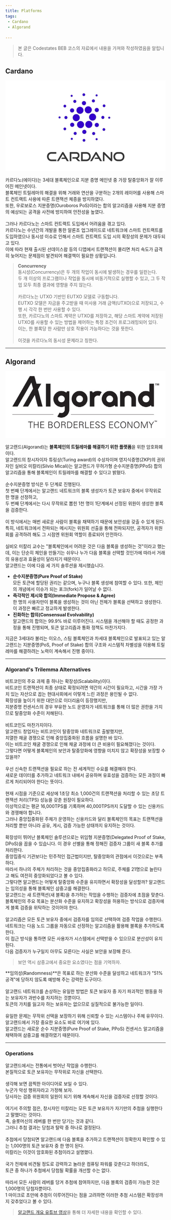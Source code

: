 ```yaml
---
title: Platforms
tags: 
 - Cardano
 - Algorand

---
```


> 본 글은 Codestates BEB 코스의 자료에서 내용을 가져와 작성하였음을 알립니다. 

## Cardano
![cardano](../../assets/img/cardano.jpeg)  

카르다노(에이다)는 3세대 블록체인으로 지분 증명 메인넷 중 가장 탈중앙화가 잘 이루어진 메인넷이다.  
블록체인 트릴레마의 해결을 위해 거래와 연산을 구분하는 2개의 레이어를 사용해 스마트 컨트랙트 사용에 따른 트랜잭션 체증을 방지하였다.  
또한, 우로보로스 지분증명(Ouroboros PoS)이라는 합의 알고리즘을 사용해 지분 증명의 예상되는 공격을 사전에 방지하여 안전성을 높였다.  
<br>
그러나 카르다노는 스마트 컨트랙트 도입에서 어려움을 겪고 있다.  
카르다노는 수년간의 개발을 통한 알론조 업그레이드로 네트워크에 스마트 컨트랙트를 도입하였으나 동시성 이슈로 인해서 스마트 컨트랙트 도입 시의 확장성의 문제가 대두되고 있다.  
이에 따라 현재 출시된 선데이스왑 등의 디앱에서 트랜잭션이 몰리면 처리 속도가 급격히 늦어지는 문제점이 발견되어 해결책이 필요한 상황입니다.

> **Concurrency**  
> 동시성(Concurrency)은 두 개의 작업이 동시에 발생하는 경우를 일컫는다.  
> 두 개 이상의 프로그램이나 작업을 동시에 비동기적으로 실행할 수 있고, 그 두 작업 모두 최종 결과에 영향을 주지 않는다.  
> <br>
> 카르다노는 UTXO 기반인 EUTXO 모델로 구동합니다.
> <br>
> EUTXO 모델은 자금을 주고받을 때 미사용 거래 금액(UTXO)으로 저장되고, 수행 시 각각 한 번만 사용할 수 있다.  
> 또한, 카르다노의 스마트 계약은 UTXO를 저장하고, 해당 스마트 계약에 저장된 UTXO를 사용할 수 있는 방법을 제어하는 특정 조건이 프로그래밍되어 있다.  
> 이는, 한 블록당 한 사람만 상호 작용이 가능하다는 것을 뜻한다.  
> <br>
> 이것을 카르다노의 동시성 문제라고 칭한다.  

---

## Algorand
![algorand](../../assets/img/algorand.jpeg)  

알고랜드(Algorand)는 **블록체인의 트릴레마를 해결하기 위한 플랫폼**을 위한 암호화폐이다.  
알고랜드의 창시자이자 튜링상(Turing award)의 수상자이며 영지식증명(ZKP)의 권위자인 실비오 미칼리(Silvio Micali)는 알고랜드가 무허가형 순수지분증명(PPoS) 합의 알고리즘을 통해 블록체인이 트릴레마를 해결할 수 있다고 밝혔다.  
<br>
순수지분증명 방식은 두 단계로 진행된다.  
첫 번째 단계에서는 알고랜드 네트워크의 블록 생성자가 토큰 보유자 중에서 무작위로 한 명을 선정하고,  
두 번째 단계에서는 다시 무작위로 뽑힌 1천 명이 1단계에서 선정된 위원이 생성한 블록을 검증한다.  
<br>
이 방식에서는 매번 새로운 사람이 블록을 채택하기 때문에 보안성을 갖출 수 있게 된다.  
특히, 네트워크에서 전파되는 메시지는 위원회 선출을 통해 전파되지만, 공격자가 위원회를 공격하려 해도 그 시점엔 위원회 역할이 종료되어 안전하다.  
<br>
실비오 미칼리 교수는 "블록체인에서 어려운 것은 다음 블록을 생성하는 것"이라고 했는데, 이는 단순히 체인을 만들기는 쉬우나 누가 다음 블록을 선택할 것인가에 따라서 거래의 유용성과 효율성이 달라지기 때문이다.  
알고랜드는 이에 다음 세 가지 솔루션을 제시했습니다.

- **순수지분증명(Pure Proof of Stake)**   
모든 토큰에 할당된 권리는 같으며, 누구나 블록 생성에 참여할 수 있다. 또한, 체인의 개념에서 이슈가 되는 포크(fork)가 일어날 수 없다.  
- **즉각적인 제시와 합의(Immediate Propose & Agree)**  
한 명의 사용자만이 블록을 생성하는 것이 아닌 전체가 블록을 선택하고 생성한다.  
이 과정은 빠르고 정교하게 발생한다.  
- **진화하는 합의(Consensual Evolvability)**  
알고랜드의 합의는 99.9% 바로 이루어진다. 시스템을 개선해야 할 때도 공정한 과정을 통해 진행되며, 토큰 알고리즘과 통화 정책도 마찬가지다.  

지금은 3세대라 불리는 이오스, 스팀 블록체인과 차세대 블록체인으로 발표되고 있는 알고랜드는 지분증명(PoS, Proof of Stake) 합의 구조와 시스템적 차별성을 이용해 트릴레마를 해결하려는 노력이 계속해서 진행 중이다.

---

### Algorand's Trilemma Alternatives
비트코인의 주요 과제 중 하나는 확장성(Scalability)이다.  
비트코인 트랜잭션이 최종 상태로 확정되려면 약간의 시간이 필요하고, 시간을 가장 가치 있는 자산으로 꼽는 현대사회에서 이렇게 느린 과정은 용인될 수 없다.
<br>
확장성을 높이기 위한 대안으로 이더리움이 등장했지만,  
지분증명 컨센서스의 경우 부유한 노드 운영자가 네트워크를 통해 더 많은 권한을 가지므로 탈중앙화 수준이 저해된다.  
<br>
비트코인도 마찬가지이다.  
알고랜드 창업자는 비트코인이 탈중앙화 네트워크로 출발했지만,  
치열한 채굴 경쟁으로 인해 중앙집중화된 흐름을 설명한 바 있다.  
이는 비트코인 채굴 경쟁으로 인해 채굴 과정에 더 큰 비용이 필요해졌다는 것이다.
<br>
그렇다면 어떻게 블록체인의 보안과 탈중앙화에 영향을 미치지 않고 확장성을 보장할 수 있을까?  
<br>
우선 신속한 트랜잭션을 필요로 하는 전 세계적인 수요를 해결해야 한다.  
새로운 데이터를 추가하고 네트워크 내에서 공유하며 유효성을 검증하는 모든 과정이 빠르게 처리되어야 한다는 뜻이다.  
<br>
현재 시점을 기준으로 세상에 1초당 최소 1,000건의 트랜잭션을 처리할 수 있는 초당 트랜잭션 처리(TPS) 성능을 갖춘 원장이 필요하다.  
이상적으로는 평균 16,000TPS를 기록하며 40,000TPS까지 도달할 수 있는 신용카드와 경쟁해야 합니다.  
그러나 중앙집중화된 주체가 운영하는 신용카드와 달리 블록체인의 목표는 트랜잭션을 처리할 뿐만 아니라 공유, 게시, 검증 가능한 상태까지 유지하는 것이다.  
<br>
확장성이 뛰어난 블록체인 솔루션으로는 위임형 지분증명(Delegated Proof of Stake, DPoS)을 꼽을 수 있습니다. 이 경우 선별을 통해 정해진 검증자 그룹이 새 블록 추가를 처리한다.  
중앙집중식 기관보다는 민주적인 접근법이지만, 탈중앙화의 관점에서 이것으로는 부족하다.  
따라서 하나의 주체가 처리하는 것을 중앙집중화라고 하므로, 주체를 21명으로 늘린다고 해도 여전히 중앙화되었다고 볼 수 있다.
<br>
그렇다면 알고랜드는 어떻게 탈중앙화 수준을 유지하면서 확장성을 달성할까?
알고랜드는 임의성을 통해 블록체인 삼중고를 해결한다.
<br>
알고랜드는 새 트랜잭션(새 블록)을 추가하는 작업을 수행하는 검증자에 초점을 맞춘다.  
블록체인의 주요 목표는 분산화 수준을 유지하고 확장성을 허용하는 방식으로 검증자에게 블록 검증을 위탁하는 것이어야 한다.  
<br>
알고리즘은 모든 토큰 보유자 중에서 검증자를 임의로 선택하여 검증 작업을 수행한다.  
네트워크는 다음 노드 그룹을 자동으로 선정하는 알고리즘을 활용해 블록을 추가하도록 한다.  
이 접근 방식을 통하면 모든 사용자가 시스템에서 선택받을 수 있으므로 분산성이 유지된다.  
다음 검증자가 누구일지 아무도 모른다는 사실은 보안을 보장해 준다.  

> 보안 역시 삼중고에서 중요한 요소였다는 점을 기억하자.  

**임의성(Randomness)**은 목표로 하는 분산화 수준을 달성하고 네트워크가 "51% 공격"에 당하지 않도록 예방해 주는 강력한 도구이다.  
<br>
알고랜드 네트워크를 손상하는 유일한 방법은 토큰 보유자 중 자기 파괴적인 행동을 하는 보유자가 과반수를 차지하는 것뿐이다.  
토큰의 가치를 잃고자 하는 보유자는 없으므로 실질적으로 불가능한 일이다.  
<br>
유일한 문제는 무작위 선택을 보장하기 위해 신뢰할 수 있는 시스템이나 주체 유무이다.  
알고랜드에서 가장 중요한 요소도 바로 여기에 있다.  
알고랜드는 새로운 순수 지분증명(Pure Proof of Stake, PPoS) 컨센서스 알고리즘을 채택하여 삼중고를 해결하였기 때문이다.

---

### Operations
알고랜드에서는 전통에서 벗어난 작업을 수행한다.  
본질적으로 토큰 보유자는 무작위로 자신을 선택한다.  
<br>
생각해 보면 끔찍한 아이디어로 보일 수 있다.  
누군가 악성 행위자라고 가정해 보자.  
당사자는 검증 위원회의 일원이 되기 위해 계속해서 자신을 검증자로 선정할 것이다.  
<br>
여기서 주의할 점은, 창시자인 미칼리는 모든 토큰 보유자가 자기만의 추첨을 실행한다고 말했다는 것이다.  
즉, 슬롯머신의 레버를 한 번만 당기는 것과 같다.  
그러니 추첨 결과는 당첨과 탈락 중 하나로 결정된다.  
<br>
추첨에서 당첨되면 알고랜드에 다음 블록을 추가하고 트랜잭션이 정확한지 확인할 수 있는 1,000명의 토큰 보유자 중 한 명이 된다.  
미칼리는 이것이 암호화된 추첨이라고 설명했다.  
<br>
국가 전체에 비견될 정도로 강력하고 놀라운 컴퓨팅 파워를 갖춘다고 하더라도,  
토큰 중 하나가 추첨에서 당첨될 확률을 개선할 수는 없다.  
<br>
따라서 모든 사람이 레버를 당겨 추첨에 참여하지만, 다음 블록의 검증이 가능한 것은 1,000명의 당첨자뿐이다.  
1 마이크로 초만에 추첨이 이루어진다는 점을 고려하면 이러한 추첨 시스템은 확장성까지 갖추었다고 볼 수 있다.  

> [알고랜드 개요 유튜브 영상](https://www.youtube.com/watch?v=gACVKaNqxPs&ab_channel=Algorand)을 통해 더 자세한 내용을 확인할 수 있다.